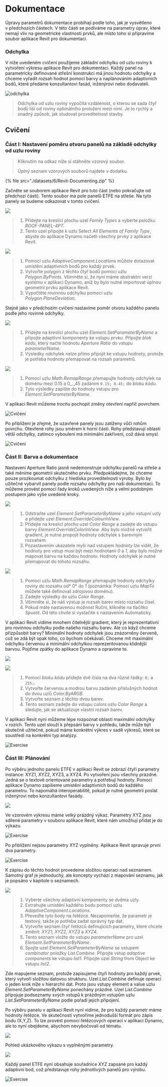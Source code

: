# Dokumentace

Úpravy parametrů dokumentace probíhají podle toho, jak je vysvětleno v předchozích částech. V této části se podíváme na parametry úprav, které nemají vliv na geometrické vlastnosti prvků, ale místo toho si připravíme soubor aplikace Revit pro dokumentaci.

### Odchylka

V níže uvedeném cvičení použijeme základní odchylku od uzlu roviny k vytvoření výkresu aplikace Revit pro dokumentaci. Každý panel na parametricky definované střešní konstrukci má jinou hodnotu odchylky a chceme vyřadit rozsah hodnot pomocí barvy a naplánováním adaptivních bodů, které předáme konzultantovi fasád, inženýrovi nebo dodavateli.

![odchylka](./images/6/deviation.jpg)

> Odchylka od uzlu roviny vypočítá vzdálenost, o kterou se sada čtyř bodů liší od roviny optimálního proložení mezi nimi. Je to rychlý a snadný způsob, jak studovat proveditelnost stavby.

## Cvičení

### Část I: Nastavení poměru otvoru panelů na základě odchylky od uzlu roviny

> Kliknutím na odkaz níže si stáhněte vzorový soubor.
>
> Úplný seznam vzorových souborů najdete v dodatku.

{% file src="./datasets/6/Revit-Documenting.zip" %}

Začněte se souborem aplikace Revit pro tuto část (nebo pokračujte od předchozí části). Tento soubor má pole panelů ETFE na střeše. Na tyto panely se budeme odkazovat v tomto cvičení.

![](<./images/6/documenting - exercise I - 01.jpg>)

> 1. Přidejte na kreslicí plochu uzel _Family Types_ a vyberte položku _ROOF-PANEL-4PT_.
> 2. Tento uzel připojte k uzlu Select _All Elements of Family Type_, abyste do aplikace Dynamo načetli všechny prvky z aplikace Revit.

![](<./images/6/documenting - exercise I - 02.jpg>)

> 1. Pomocí uzlu _AdaptiveComponent.Locations_ můžete dotazovat umístění adaptivních bodů pro každý prvek.
> 2. Vytvořte polygon z těchto čtyř bodů pomocí uzlu _Polygon.ByPoints_. Všimněte si, že nyní máme abstraktní verzi systému v aplikaci Dynamo, aniž by bylo nutné importovat úplnou geometrii prvku aplikace Revit.
> 3. Vypočtěte rovinnou odchylku pomocí uzlu _Polygon.PlaneDeviation_.

Stejně jako v předchozím cvičení nastavíme poměr otvoru každého panelu podle jeho rovinné odchylky.

![](<./images/6/documenting - exercise I - 03.jpg>)

> 1. Přidejte na kreslicí plochu uzel _Element.SetParameterByName_ a připojte adaptivní komponenty ke vstupu _prvku_. Připojte _blok kódu_, který načte hodnotu _Aperture Ratio_ do vstupu _parameterName_.
> 2. Výsledky odchylek nelze přímo připojit ke vstupu hodnoty, protože je potřeba hodnoty přemapovat na rozsah parametrů.

![](<./images/6/documenting - exercise I - 04.jpg>)

> 1. Pomocí uzlu _Math.RemapRange_ přemapujte hodnoty odchylek na doménu mezi 0.15 a 0\_.\_45 zadáním `0.15; 0.45;` do _bloku kódu_.
> 2. Tyto výsledky zapište do hodnoty vstupu pro _Element.SetParameterByName_.

V aplikaci Revit můžeme _trochu_ pochopit změny otevření napříč povrchem.

![Cvičení](./images/6/13.jpg)

Po přiblížení je zřejmé, že uzavřené panely jsou zatíženy vůči rohům povrchu. Otevřené rohy jsou směrem k horní části. Rohy představují oblasti větší odchylky, zatímco vyboulení má minimální zakřivení, což dává smysl.

![Cvičení](./images/6/13a.jpg)

### Část II: Barva a dokumentace

Nastavení Aperture Ratio jasně nedemonstruje odchylku panelů na střeše a také měníme geometrii skutečného prvku. Předpokládejme, že chceme pouze prozkoumat odchylku z hlediska proveditelnosti výroby. Bylo by užitečné vybarvit panely podle rozsahu odchylky pro naši dokumentaci. To můžeme provést pomocí řady kroků uvedených níže a velmi podobným postupem jako výše uvedené kroky.

![](<./images/6/documenting - exercise II - 01.jpg>)

> 1. Odstraňte uzel _Element.SetParameterByName_ a jeho vstupní uzly a přidejte uzel _Element.OverrideColourInView_.
> 2. Přidejte na kreslicí plochu uzel _Color Range_ a zadejte do vstupu barvy _Element.OverrideColorInView_. Aby bylo možné vytvořit gradient, je nutné propojit hodnoty odchylek s barevným rozsahem.
> 3. Pozastavením ukazatele myši nad vstupem _hodnoty_ lze vidět, že hodnoty pro vstup musí být mezi hodnotami _0_ a _1_, aby bylo možné mapovat barvu na každou hodnotu. Hodnoty odchylek je nutné přemapovat do tohoto rozsahu.

![](<./images/6/documenting - exercise II - 02.jpg>)

> 1. Pomocí uzlu _Math.RemapRange_ přemapujte hodnoty odchylky roviny do rozsahu od\* 0\* do _1_ (poznámka: Pomocí uzlu _MapTo_ můžete také definovat zdrojovou doménu).
> 2. Zadejte výsledky do uzlu _Color Range_.
> 3. Všimněte si, že náš výstup je rozsah barev místo rozsahu čísel.
> 4. Pokud máte nastavenou možnost Ruční, klikněte na tlačítko _Spustit_. Od této chvíle si vystačíte s nastavením Automaticky.

V aplikaci Revit vidíme mnohem čitelnější gradient, který je reprezentativní pro rovinnou odchylku podle našeho rozsahu barev. Ale co když chceme přizpůsobit barvy? Minimální hodnoty odchylek jsou znázorněny červeně, což se zdá být opak toho, co bychom očekávali. Chceme mít maximální odchylku červenou a minimální odchylkou reprezentovanou klidnější barvou. Pojďme zpátky do aplikace Dynamo a opravíme to.

![](./images/6/09.jpg)

![](<./images/6/documenting - exercise II - 04.jpg>)

> 1. Pomocí _bloku kódu_ přidejte dvě čísla na dva různé řádky: `0;` a `255;`.
> 2. Vytvořte červenou a modrou barvu zadáním příslušných hodnot do dvou uzlů _Color.ByARGB_.
> 3. Vytvořte seznam z těchto dvou barev.
> 4. Tento seznam zadejte do vstupu _colors_ uzlu _Color Range_ a sledujte, jak se aktualizuje vlastní rozsah barev.

V aplikaci Revit nyní můžeme lépe rozpoznat oblasti maximální odchylky v rozích. Tento uzel slouží k přepsání barvy v pohledu, takže může být skutečně užitečné, pokud máme konkrétní výkres v sadě výkresů, které se soustředí na konkrétní typ analýzy.

![Exercise](<./images/6/07 (6).jpg>)

### Část III: Plánování

Po výběru jednoho panelu ETFE v aplikaci Revit se zobrazí čtyři parametry instance: XYZ1, XYZ2, XYZ3, a XYZ4. Po vytvoření jsou všechny prázdné. Jedná se o textově orientované parametry a potřebují hodnoty. Pomocí aplikace Dynamo zapíšeme umístění adaptivních bodů do každého parametru. To napomáhá interoperabilitě, pokud je nutné geometrii poslat inženýrovi nebo konzultantovi fasády.

![](<./images/6/documenting - exercise III - 01.jpg>)

Ve vzorovém výkresu máme velký prázdný výkaz. Parametry XYZ jsou sdílené parametry v souboru aplikace Revit, které nám umožňují přidat je do výkazu.

![Exercise](<./images/6/03 (8).jpg>)

Po přiblížení nejsou parametry XYZ vyplněny. Aplikace Revit spravuje první dva parametry.

![Exercise](<./images/6/02 (9).jpg>)

K zápisu do těchto hodnot provedeme složitou operaci nad seznamem. Samotný graf je jednoduchý, ale koncepty vychází z mapování seznamu, jak je popsáno v kapitole o seznamech.

![](<./images/6/documenting - exercise III - 04.jpg>)

> 1. Vyberte všechny adaptivní komponenty se dvěma uzly.
> 2. Extrahujte umístění každého bodu pomocí uzlu _AdaptiveComponent.Locations_.
> 3. Převeďte tyto body na řetězce. Nezapomeňte, že parametr je textový, takže je potřeba zadat správný typ dat.
> 4. Vytvořte seznam čtyř řetězců definujících parametry, které chcete změnit: _XYZ1, XYZ2, XYZ3_ a _XYZ4_.
> 5. Tento seznam vložte do vstupu _parameterName_ pro uzel _Element.SetParameterByName_.
> 6. Spojte uzel _Element.SetParameterByName_ se vstupem _combinator_ položky _List.Combine._ Připojte vstup _adaptive components_ ke vstupu _list1_. Připojte uzel _String_ from Object ke vstupu _list2_.

Zde mapujeme seznam, protože zapisujeme čtyři hodnoty pro každý prvek, který vytvoří složitou datovou strukturu. Uzel _List.Combine_ definuje operaci o jeden krok níže v hierarchii dat. Proto jsou vstupy element a value uzlu _Element.SetParameterByName_ ponechány prázdné. Uzel _List.Combine_ připojuje podseznamy svých vstupů k prázdným vstupům uzlu _List.SetParameterByName_ podle pořadí jejich připojení.

Po výběru panelu v aplikaci Revit nyní vidíme, že pro každý parametr máme hodnoty řetězce. Ve skutečnosti vytvoříme jednodušší formát pro zápis bodu (X,Y,Z). To lze provést pomocí řetězcových operací v aplikaci Dynamo, ale to nyní obejdeme, abychom nevybočovali od tématu.

![](<./images/6/04 (5).jpg>)

Pohled ukázkového výkazu s vyplněnými parametry.

![](<./images/6/01 (9).jpg>)

Každý panel ETFE nyní obsahuje souřadnice XYZ zapsané pro každý adaptivní bod, což představuje rohy jednotlivých panelů pro výrobu.

![Exercise](<./images/6/00 (8).jpg>)
